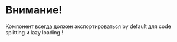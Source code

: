 # Внимание!

Компонент всегда должен экспортироваться by default для code splitting и lazy loading !
